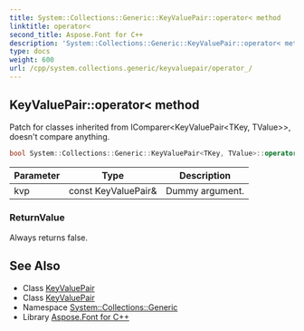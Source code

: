 ```yaml
---
title: System::Collections::Generic::KeyValuePair::operator< method
linktitle: operator<
second_title: Aspose.Font for C++
description: 'System::Collections::Generic::KeyValuePair::operator< method. Patch for classes inherited from IComparer<KeyValuePair<TKey, TValue>>, doesn''t compare anything in C++.'
type: docs
weight: 600
url: /cpp/system.collections.generic/keyvaluepair/operator_/
---
```

## KeyValuePair::operator< method


Patch for classes inherited from IComparer<KeyValuePair<TKey, TValue>>, doesn't compare anything.

```cpp
bool System::Collections::Generic::KeyValuePair<TKey, TValue>::operator<(const KeyValuePair &kvp) const
```


| Parameter | Type | Description |
| --- | --- | --- |
| kvp | const KeyValuePair\& | Dummy argument. |

### ReturnValue

Always returns false.

## See Also

* Class [KeyValuePair](../)
* Class [KeyValuePair](../)
* Namespace [System::Collections::Generic](../../)
* Library [Aspose.Font for C++](../../../)
